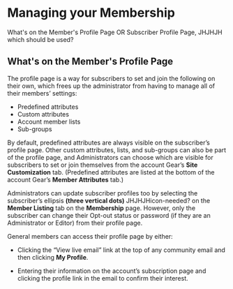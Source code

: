 # Managing your Membership

<span class="todo">
What's on the Member's Profile Page OR Subscriber Profile Page,
JHJHJH which should be used?
</span>

## What's on the Member's Profile Page
<span id="gv-2members-4membersprofile"></span>

The profile page is a way for subscribers to set and join the following
on their own, which frees up the administrator from having to manage all
of their members’ settings:

* Predefined attributes 
* Custom attributes 
* Account member lists 
* Sub-groups

By default, predefined attributes are always visible on the subscriber’s
profile page.
Other custom attributes, lists, and sub-groups can also be part of the
profile page, and Administrators can choose which are visible for
subscribers to set or join themselves from the account Gear’s **Site
Customization** tab.  (Predefined attributes are listed at the bottom
of the account Gear’s **Member Attributes** tab.)

Administrators can update subscriber profiles too by selecting the
subscriber’s ellipsis
**(three vertical dots)**
<span class="todo">
JHJHJHicon-needed?
</span>
on the **Member Listing** tab on the **Membership** page.
However, only the subscriber can change their Opt-out status or password
(if they are an Administrator or Editor) from their profile page.

General members can access their profile page by either:

* Clicking the “View live email” link at the top of any community
email and then clicking **My Profile**.
 
* Entering their information on the account’s subscription page and
clicking the profile link in the email to confirm their interest.
